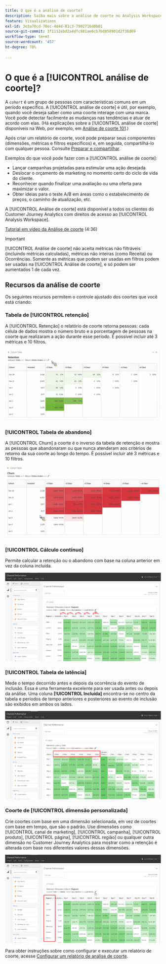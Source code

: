```yaml
---
title: O que é a análise de coorte?
description: Saiba mais sobre a análise de coorte no Analysis Workspace
feature: Visualizations
exl-id: 3e3a70cd-70ec-4d4d-81c3-7902716d0b01
source-git-commit: 3f1112ebd2a4dfc881ae6cb7bd858901d2f38d69
workflow-type: tm+mt
source-wordcount: '457'
ht-degree: 78%

---
```


# O que é a [!UICONTROL análise de coorte]?

A *`cohort`* é um grupo de pessoas com características comuns em um período específico. A [!UICONTROL análise de coorte] é útil, por exemplo, quando você deseja saber como uma coorte interage com uma marca. Você pode detectar facilmente as mudanças nas tendências e atuar de acordo com elas. (Há explicações sobre a [!UICONTROL análise de coorte] disponíveis na Web, por exemplo, em [Análise de coorte 101](https://pt.wikipedia.org/wiki/Análise_de_coorte).)

Após criar um relatório de coorte, você pode preparar seus componentes (dimensões, métricas e filtros específicos) e, em seguida, compartilhá-lo com qualquer pessoa. Consulte [Preparar e compartilhar](/help/analysis-workspace/curate-share/curate.md).

Exemplos do que você pode fazer com a [!UICONTROL análise de coorte]:

* Lançar campanhas projetadas para estimular uma ação desejada.
* Deslocar o orçamento de marketing no momento certo do ciclo de vida do cliente.
* Reconhecer quando finalizar uma avaliação ou uma oferta para maximizar o valor.
* Obter ideias para o teste A/B em áreas como o estabelecimento de preços, o caminho de atualização, etc.

A [!UICONTROL Análise de coorte] está disponível a todos os clientes do Customer Journey Analytics com direitos de acesso ao [!UICONTROL Analysis Workspace].

[Tutorial em vídeo da Análise de coorte](https://experienceleague.adobe.com/docs/analytics-learn/tutorials/analysis-workspace/cohort-analysis/cohort-analysis-workspace.html?lang=pt-BR) (4:36)

>[!IMPORTANT]
>
>[!UICONTROL Análise de coorte] não aceita métricas não filtráveis (incluindo métricas calculadas), métricas não inteiras (como Receita) ou Ocorrências. Somente as métricas que podem ser usadas em filtros podem ser usadas na [!UICONTROL Análise de coorte], e só podem ser aumentados 1 de cada vez.

## Recursos da análise de coorte

Os seguintes recursos permitem o controle ajustado dos coortes que você está criando:

### Tabela de [!UICONTROL retenção]

A [!UICONTROL Retenção] o relatório de coorte retorna pessoas: cada célula de dados mostra o número bruto e a porcentagem de pessoas na coorte que realizaram a ação durante esse período. É possível incluir até 3 métricas e 10 filtros.

![](assets/retention-report.png)

### [!UICONTROL Tabela de abandono]

A [!UICONTROL Churn] a coorte é o inverso da tabela de retenção e mostra as pessoas que abandonaram ou que nunca atenderam aos critérios de retorno da sua coorte ao longo do tempo. É possível incluir até 3 métricas e 10 filtros.

![](assets/churn-report.png)

### [!UICONTROL Cálculo contínuo]

Permite calcular a retenção ou o abandono com base na coluna anterior em vez da coluna incluída.

![](assets/cohort-rolling-calculation.png)

### [!UICONTROL Tabela de latência]

Mede o tempo decorrido antes e depois da ocorrência do evento de inclusão. Essa é uma ferramenta excelente para ser usada antes ou depois da análise. Uma coluna **[!UICONTROL Incluída]** encontra-se no centro da tabela e períodos de tempo anteriores e posteriores ao evento de inclusão são exibidos em ambos os lados.

![](assets/cohort-latency.png)

### Coorte de [!UICONTROL dimensão personalizada]

Crie coortes com base em uma dimensão selecionada, em vez de coortes com base em tempo, que são o padrão. Use dimensões como [!UICONTROL canal de marketing], [!UICONTROL campanha], [!UICONTROL produto], [!UICONTROL página], [!UICONTROL região] ou qualquer outra dimensão no Customer Journey Analytics para mostrar como a retenção é alterada com base nos diferentes valores dessas dimensões.

![](assets/cohort-customizable-cohort-row.png)

Para obter instruções sobre como configurar e executar um relatório de coorte, acesse [Configurar um relatório de análise de coorte](/help/analysis-workspace/visualizations/cohort-table/t-cohort.md).
